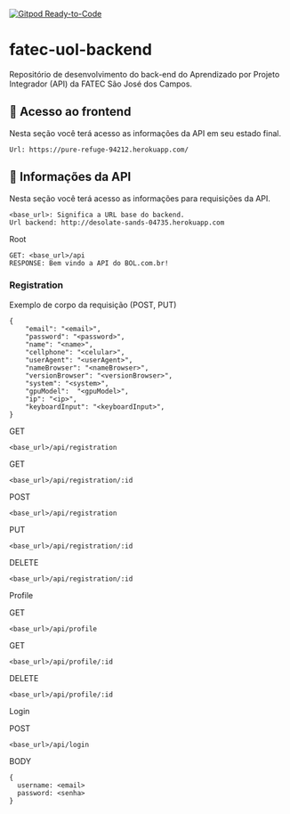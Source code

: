 [![Gitpod Ready-to-Code](https://img.shields.io/badge/Gitpod-Ready--to--Code-blue?logo=gitpod)](https://gitpod.io/#https://github.com/fabsvas/fatec-uol-backend)

# fatec-uol-backend
Repositório de desenvolvimento do back-end do Aprendizado por Projeto Integrador (API) da FATEC São José dos Campos.

## :pushpin: Acesso ao frontend
Nesta seção você terá acesso as informações da API em seu estado final.
```
Url: https://pure-refuge-94212.herokuapp.com/
```

## :pushpin: Informações da API
Nesta seção você terá acesso as informações para requisições da API.

```
<base_url>: Significa a URL base do backend.
Url backend: http://desolate-sands-04735.herokuapp.com
```

Root
```
GET: <base_url>/api
RESPONSE: Bem vindo a API do BOL.com.br!
```

### Registration
Exemplo de corpo da requisição (POST, PUT)
```
{
    "email": "<email>",
    "password": "<password>",
    "name": "<name>",
    "cellphone": "<celular>",
    "userAgent": "<userAgent>",
    "nameBrowser": "<nameBrowser>",
    "versionBrowser": "<versionBrowser>",
    "system": "<system>",
    "gpuModel":  "<gpuModel>",
    "ip": "<ip>",
    "keyboardInput": "<keyboardInput>",
}
```

GET
```
<base_url>/api/registration
```

GET
```
<base_url>/api/registration/:id
```

POST
```
<base_url>/api/registration
```

PUT
```
<base_url>/api/registration/:id
```

DELETE
```
<base_url>/api/registration/:id
```

Profile

GET
```
<base_url>/api/profile
```

GET
```
<base_url>/api/profile/:id
```

DELETE
```
<base_url>/api/profile/:id
```

Login

POST
```
<base_url>/api/login
```

BODY
```
{
  username: <email>
  password: <senha>
}
```
